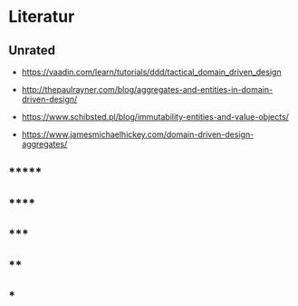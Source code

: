 # Literatur

## Unrated

- https://vaadin.com/learn/tutorials/ddd/tactical_domain_driven_design

- http://thepaulrayner.com/blog/aggregates-and-entities-in-domain-driven-design/

- https://www.schibsted.pl/blog/immutability-entities-and-value-objects/

- https://www.jamesmichaelhickey.com/domain-driven-design-aggregates/

## *****

## ****

## ***

## **

## *
